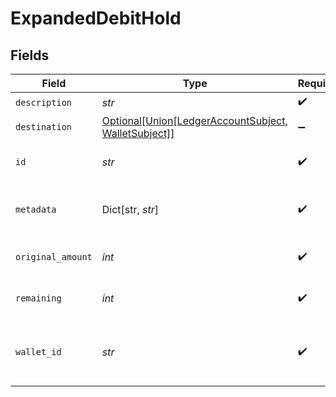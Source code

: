 # ExpandedDebitHold


## Fields

| Field                                                                                  | Type                                                                                   | Required                                                                               | Description                                                                            | Example                                                                                |
| -------------------------------------------------------------------------------------- | -------------------------------------------------------------------------------------- | -------------------------------------------------------------------------------------- | -------------------------------------------------------------------------------------- | -------------------------------------------------------------------------------------- |
| `description`                                                                          | *str*                                                                                  | :heavy_check_mark:                                                                     | N/A                                                                                    |                                                                                        |
| `destination`                                                                          | [Optional[Union[LedgerAccountSubject, WalletSubject]]](../../models/shared/subject.md) | :heavy_minus_sign:                                                                     | N/A                                                                                    |                                                                                        |
| `id`                                                                                   | *str*                                                                                  | :heavy_check_mark:                                                                     | The unique ID of the hold.                                                             |                                                                                        |
| `metadata`                                                                             | Dict[str, *str*]                                                                       | :heavy_check_mark:                                                                     | Metadata associated with the hold.                                                     |                                                                                        |
| `original_amount`                                                                      | *int*                                                                                  | :heavy_check_mark:                                                                     | Original amount on hold                                                                | 100                                                                                    |
| `remaining`                                                                            | *int*                                                                                  | :heavy_check_mark:                                                                     | Remaining amount on hold                                                               | 10                                                                                     |
| `wallet_id`                                                                            | *str*                                                                                  | :heavy_check_mark:                                                                     | The ID of the wallet the hold is associated with.                                      |                                                                                        |